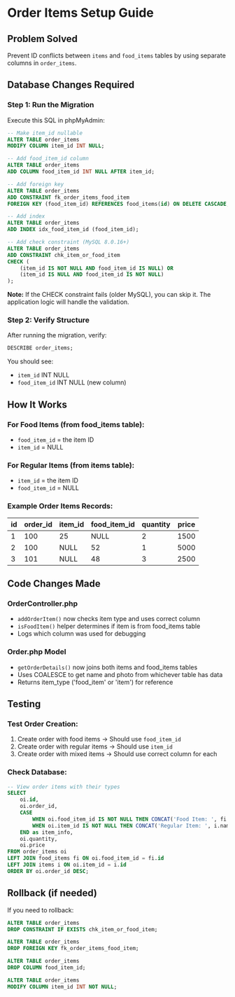 # Order Items Setup Guide

## Problem Solved
Prevent ID conflicts between `items` and `food_items` tables by using separate columns in `order_items`.

## Database Changes Required

### Step 1: Run the Migration
Execute this SQL in phpMyAdmin:

```sql
-- Make item_id nullable
ALTER TABLE order_items 
MODIFY COLUMN item_id INT NULL;

-- Add food_item_id column
ALTER TABLE order_items 
ADD COLUMN food_item_id INT NULL AFTER item_id;

-- Add foreign key
ALTER TABLE order_items
ADD CONSTRAINT fk_order_items_food_item 
FOREIGN KEY (food_item_id) REFERENCES food_items(id) ON DELETE CASCADE;

-- Add index
ALTER TABLE order_items
ADD INDEX idx_food_item_id (food_item_id);

-- Add check constraint (MySQL 8.0.16+)
ALTER TABLE order_items
ADD CONSTRAINT chk_item_or_food_item 
CHECK (
    (item_id IS NOT NULL AND food_item_id IS NULL) OR 
    (item_id IS NULL AND food_item_id IS NOT NULL)
);
```

**Note:** If the CHECK constraint fails (older MySQL), you can skip it. The application logic will handle the validation.

### Step 2: Verify Structure
After running the migration, verify:

```sql
DESCRIBE order_items;
```

You should see:
- `item_id` INT NULL
- `food_item_id` INT NULL (new column)

## How It Works

### For Food Items (from food_items table):
- `food_item_id` = the item ID
- `item_id` = NULL

### For Regular Items (from items table):
- `item_id` = the item ID
- `food_item_id` = NULL

### Example Order Items Records:

| id | order_id | item_id | food_item_id | quantity | price |
|----|----------|---------|--------------|----------|-------|
| 1  | 100      | 25      | NULL         | 2        | 1500  |
| 2  | 100      | NULL    | 52           | 1        | 5000  |
| 3  | 101      | NULL    | 48           | 3        | 2500  |

## Code Changes Made

### OrderController.php
- `addOrderItem()` now checks item type and uses correct column
- `isFoodItem()` helper determines if item is from food_items table
- Logs which column was used for debugging

### Order.php Model
- `getOrderDetails()` now joins both items and food_items tables
- Uses COALESCE to get name and photo from whichever table has data
- Returns item_type ('food_item' or 'item') for reference

## Testing

### Test Order Creation:
1. Create order with food items → Should use `food_item_id`
2. Create order with regular items → Should use `item_id`
3. Create order with mixed items → Should use correct column for each

### Check Database:
```sql
-- View order items with their types
SELECT 
    oi.id,
    oi.order_id,
    CASE 
        WHEN oi.food_item_id IS NOT NULL THEN CONCAT('Food Item: ', fi.name)
        WHEN oi.item_id IS NOT NULL THEN CONCAT('Regular Item: ', i.name)
    END as item_info,
    oi.quantity,
    oi.price
FROM order_items oi
LEFT JOIN food_items fi ON oi.food_item_id = fi.id
LEFT JOIN items i ON oi.item_id = i.id
ORDER BY oi.order_id DESC;
```

## Rollback (if needed)
If you need to rollback:

```sql
ALTER TABLE order_items 
DROP CONSTRAINT IF EXISTS chk_item_or_food_item;

ALTER TABLE order_items 
DROP FOREIGN KEY fk_order_items_food_item;

ALTER TABLE order_items 
DROP COLUMN food_item_id;

ALTER TABLE order_items 
MODIFY COLUMN item_id INT NOT NULL;
```

